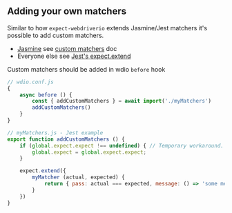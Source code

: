 ## Adding your own matchers

Similar to how `expect-webdriverio` extends Jasmine/Jest matchers it's possible to add custom matchers.

- [Jasmine](https://jasmine.github.io/) see [custom matchers](https://jasmine.github.io/tutorials/custom_matchers) doc
- Everyone else see [Jest's expect.extend](https://jestjs.io/docs/expect#expectextendmatchers)

Custom matchers should be added in wdio `before` hook

```js
// wdio.conf.js
{
    async before () {
        const { addCustomMatchers } = await import('./myMatchers')
        addCustomMatchers()
    }
}
```

```js
// myMatchers.js - Jest example
export function addCustomMatchers () {
    if (global.expect.expect !== undefined) { // Temporary workaround. See https://github.com/webdriverio/expect-webdriverio/issues/835
        global.expect = global.expect.expect;
    }

    expect.extend({
        myMatcher (actual, expected) {
            return { pass: actual === expected, message: () => 'some message' }
        }
    })
}
```
